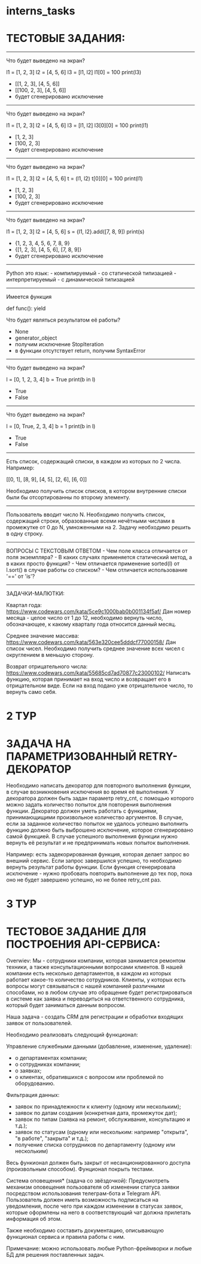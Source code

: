 # interns_tasks

# ТЕСТОВЫЕ ЗАДАНИЯ:
<hr>
Что будет выведено на экран?

l1 = [1, 2, 3]
l2 = [4, 5, 6]
l3 = [l1, l2]
l1[0] = 100
print(l3)

- [[1, 2, 3], [4, 5, 6]]
- [[100, 2, 3], [4, 5, 6]]
- будет сгенерировано исключение

<hr>
Что будет выведено на экран?

l1 = [1, 2, 3]
l2 = [4, 5, 6]
l3 = [l1, l2]
l3[0][0] = 100
print(l1)

- [1, 2, 3]
- [100, 2, 3]
- будет сгенерировано исключение

<hr>
Что будет выведено на экран?

l1 = [1, 2, 3]
l2 = [4, 5, 6]
t = (l1, l2)
t[0][0] = 100
print(l1)

- [1, 2, 3]
- [100, 2, 3]
- будет сгенерировано исключение

<hr>
Что будет выведено на экран?

l1 = [1, 2, 3]
l2 = [4, 5, 6]
s = {l1, l2}.add([7, 8, 9])
print(s)

- {1, 2, 3, 4, 5, 6, 7, 8, 9}
- {[1, 2, 3], [4, 5, 6], [7, 8, 9]}
- будет сгенерировано исключение

<hr>
Python это язык:
- компилируемый
- со статической типизацией
- интерпретируемый
- с динамической типизацией

<hr>
Имеется функция

def func():
    yield

Что будет являться результатом её работы?

- None
- generator_object
- получим исключение StopIteration
- в функции отсутствует return, получим SyntaxError

<hr>
Что будет выведено на экран?

l = [0, 1, 2, 3, 4]
b = True
print(b in l)

- True
- False

<hr>
Что будет выведено на экран?

l = [0, True, 2, 3, 4]
b = 1
print(b in l)

- True
- False

<hr>
Есть список, содержащий списки, в каждом из которых по 2 числа. Например:

[[0, 1], [8, 9], [4, 5], [2, 6], [6, 0]]

Необходимо получить список списков, в котором внутренние списки были бы отсортированны по второму элементу.

<hr>
Пользователь вводит число N. Необходимо получить список, содержащий строки, образованные всеми нечётными числами в 
промежутке от 0 до N, умноженными на 2. Задачу необходимо решить в одну строку.

<hr>
ВОПРОСЫ С ТЕКСТОВЫМ ОТВЕТОМ
- Чем поле класса отличается от поля экземпляра?
- В каких случаях применяется статический метод, а в каких просто функция?
- Чем отличается применение sorted(l) от l.sort() в случае работы со списком?
- Чем отличается использование '==' от 'is'?

<hr>
ЗАДАЧКИ-МАЛЮТКИ:

Квартал года:
https://www.codewars.com/kata/5ce9c1000bab0b001134f5af/
Дан номер месяца - целое число от 1 до 12, необходимо вернуть число, обозначающее, к какому кварталу года относится
данный месяц.

Среднее значение массива:
https://www.codewars.com/kata/563e320cee5dddcf77000158/
Дан список чисел. Необходимо получить среднее значение всех чисел с округлением в меньшую сторону.

Возврат отрицательного числа:
https://www.codewars.com/kata/55685cd7ad70877c23000102/
Написать функцию, которая принимает на вход число и возвращает его в отрицательном виде. Если на вход подано уже 
отрицательное число, то вернуть само себя.


# 2 ТУР
# ЗАДАЧА НА ПАРАМЕТРИЗОВАННЫЙ RETRY-ДЕКОРАТОР

Необходимо написать декоратор для повторного выполнения функции, в случае возникновения исключения во время её 
выполнения. У декоратора должен быть задан параметр retry_cnt, с помощью которого можно задать количество попыток для 
повторения выполнения функции. Декоратор должен уметь работать с функциями, принимающищими произвольное количество 
аргументов. В случае, если за заданное количество попыток не удалось успешно выполнить функцию должно быть выброшено 
исключение, которое сгенерировано самой функцией. В случае успешного выполнения функции нужно вернуть её результат и не 
предпринимать новых попыток выполнения.

Например: есть задекорированная функция, которая делает запрос во внешний сервис. Если запрос завершился успешно, 
то необходимо вернуть результат работы функции. Если функция сгенерировала исключение - нужно пробовать повторить 
выполнение до тех пор, пока оно не будет завершено успешно, но не более retry_cnt раз.

# 3 ТУР
# ТЕСТОВОЕ ЗАДАНИЕ ДЛЯ ПОСТРОЕНИЯ API-СЕРВИСА:

Overwiev:
Мы - сотрудники компании, которая занимается ремонтом техники, а также консультационными вопросами клиентов. В нашей
компании есть несколько департаментов, в каждом из которых работает какое-то количество сотрудников. Клиенты, у которых
есть вопросы могут связываться с нашей компанией различными способами, но в любом случае это обращение будет
регистрироваться в системе как заявка и переводиться на ответственного сотрудника, который будет заниматься 
данным вопросом.

Наша задача - создать CRM для регистрации и обработки входящих заявок от пользователей.

Необходимо реализовать следующий функционал:

Управление служебными данными (добавление, изменение, удаление):
- о департаментах компании;
- о сотрудниках компании;
- о заявках;
- о клиентах, обратившихся с вопросом или проблемой по оборудованию.

Фильтрация данных:
- заявок по принадлежности к клиенту (одному или нескольким);
- заявок по датам создания (конкретная дата, промежуток дат);
- заявок по типам (заявка на ремонт, обслуживание, консультацию и т.д.);
- заявок по статусам (одному или нескольким: например "открыта", "в работе", "закрыта" и т.д.);
- получение списка сотрудников по департаменту (одному или нескольким)

Весь функионал должен быть закрыт от несанционированного доступа (произвольным способом).
Фунционал покрыть тестами.

Система оповещения* (задача со звёздочкой):
Предусмотреть механизм оповещения пользователя об изменении статуса заявки посредством использования телеграм-бота и 
Telegram API. Пользователь должен иметь возможность подписаться на уведомления, после чего при каждом изменении в 
статусах заявок, которые оформлены на него в соответствующий чат должна прилетать информация об этом.

Также необходимо составить документацию, описывающую функционал сервиса и правила работы с ним.

Примечание: можно использовать любые Python-фреймворки и любые БД для решения поставленных задач.
